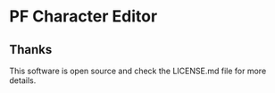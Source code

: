PF Character Editor
===================




Thanks
------
This software is open source and check the LICENSE.md file for more details.